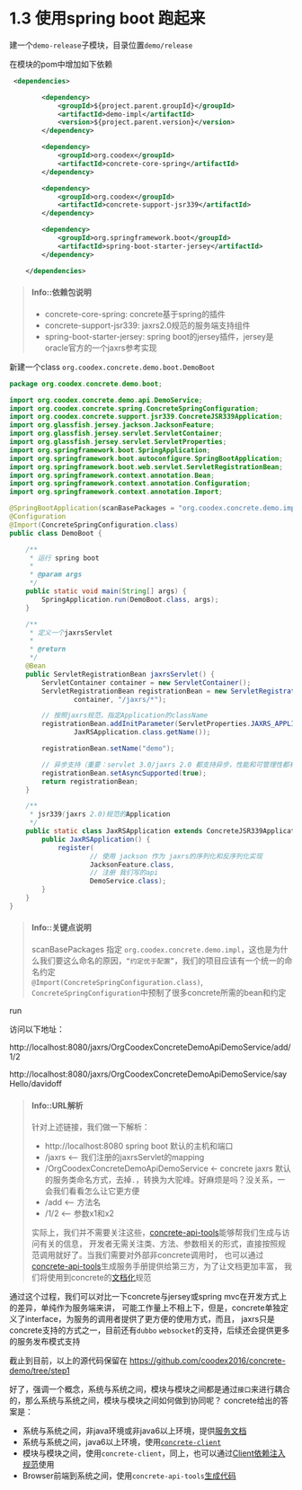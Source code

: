 # 1.3 使用spring boot 跑起来

建一个`demo-release`子模块，目录位置`demo/release`

在模块的pom中增加如下依赖

```xml
 <dependencies>

        <dependency>
            <groupId>${project.parent.groupId}</groupId>
            <artifactId>demo-impl</artifactId>
            <version>${project.parent.version}</version>
        </dependency>

        <dependency>
            <groupId>org.coodex</groupId>
            <artifactId>concrete-core-spring</artifactId>
        </dependency>

        <dependency>
            <groupId>org.coodex</groupId>
            <artifactId>concrete-support-jsr339</artifactId>
        </dependency>

        <dependency>
            <groupId>org.springframework.boot</groupId>
            <artifactId>spring-boot-starter-jersey</artifactId>
        </dependency>

    </dependencies>
```
> #### Info::依赖包说明
>
> - concrete-core-spring: concrete基于spring的插件
> - concrete-support-jsr339: jaxrs2.0规范的服务端支持组件
> - spring-boot-starter-jersey: spring boot的jersey插件，jersey是oracle官方的一个jaxrs参考实现

新建一个class `org.coodex.concrete.demo.boot.DemoBoot`

```java
package org.coodex.concrete.demo.boot;

import org.coodex.concrete.demo.api.DemoService;
import org.coodex.concrete.spring.ConcreteSpringConfiguration;
import org.coodex.concrete.support.jsr339.ConcreteJSR339Application;
import org.glassfish.jersey.jackson.JacksonFeature;
import org.glassfish.jersey.servlet.ServletContainer;
import org.glassfish.jersey.servlet.ServletProperties;
import org.springframework.boot.SpringApplication;
import org.springframework.boot.autoconfigure.SpringBootApplication;
import org.springframework.boot.web.servlet.ServletRegistrationBean;
import org.springframework.context.annotation.Bean;
import org.springframework.context.annotation.Configuration;
import org.springframework.context.annotation.Import;

@SpringBootApplication(scanBasePackages = "org.coodex.concrete.demo.impl")
@Configuration
@Import(ConcreteSpringConfiguration.class)
public class DemoBoot {

    /**
     * 运行 spring boot
     *
     * @param args
     */
    public static void main(String[] args) {
        SpringApplication.run(DemoBoot.class, args);
    }

    /**
     * 定义一个jaxrsServlet
     *
     * @return
     */
    @Bean
    public ServletRegistrationBean jaxrsServlet() {
        ServletContainer container = new ServletContainer();
        ServletRegistrationBean registrationBean = new ServletRegistrationBean(
                container, "/jaxrs/*");

        // 按照jaxrs规范，指定Application的className
        registrationBean.addInitParameter(ServletProperties.JAXRS_APPLICATION_CLASS,
                JaxRSApplication.class.getName());

        registrationBean.setName("demo");

        // 异步支持（重要：servlet 3.0/jaxrs 2.0 都支持异步，性能和可管理性都有大幅提升）
        registrationBean.setAsyncSupported(true);
        return registrationBean;
    }

    /**
     * jsr339(jaxrs 2.0)规范的Application
     */
    public static class JaxRSApplication extends ConcreteJSR339Application {
        public JaxRSApplication() {
            register(
                    // 使用 jackson 作为 jaxrs的序列化和反序列化实现
                    JacksonFeature.class,
                    // 注册 我们写的api
                    DemoService.class);
        }
    }
}
```
> #### Info::关键点说明
>
> scanBasePackages 指定 `org.coodex.concrete.demo.impl`，这也是为什么我们要这么命名的原因，`“约定优于配置”`，我们的项目应该有一个统一的命名约定  
> `@Import(ConcreteSpringConfiguration.class)`, `ConcreteSpringConfiguration`中预制了很多concrete所需的bean和约定


run

访问以下地址：

http://localhost:8080/jaxrs/OrgCoodexConcreteDemoApiDemoService/add/1/2

http://localhost:8080/jaxrs/OrgCoodexConcreteDemoApiDemoService/sayHello/davidoff

> #### Info::URL解析
>
> 针对上述链接，我们做一下解析：  
> - http://localhost:8080  spring boot 默认的主机和端口
> - /jaxrs <-- 我们注册的jaxrsServlet的mapping
> - /OrgCoodexConcreteDemoApiDemoService <- concrete jaxrs 默认的服务类命名方式，去掉`.`，转换为大驼峰。好麻烦是吗？没关系，一会我们看看怎么让它更方便
> - /add <-- 方法名
> - /1/2 <-- 参数x1和x2
>   
> 实际上，我们并不需要关注这些，[concrete-api-tools](../impl/API.md)能够帮我们生成与访问有关的信息，
> 开发者无需关注类、方法、参数相关的形式，直接按照规范调用就好了。当我们需要对外部非concrete调用时，
> 也可以通过[concrete-api-tools](../impl/API.md)生成服务手册提供给第三方，为了让文档更加丰富，
> 我们将使用到concrete的[文档化](../definition/Description.md)规范


通过这个过程，我们可以对比一下concrete与jersey或spring mvc在开发方式上的差异，单纯作为服务端来讲，
可能工作量上不相上下，但是，concrete单独定义了interface，为服务的调用者提供了更方便的使用方式，而且，
jaxrs只是concrete支持的方式之一，目前还有`dubbo` `websocket`的支持，后续还会提供更多的服务发布模式支持

截止到目前，以上的源代码保留在 https://github.com/coodex2016/concrete-demo/tree/step1

好了，强调一个概念，系统与系统之间，模块与模块之间都是通过`接口`来进行耦合的，那么系统与系统之间，模块与模块之间如何做到协同呢？ 
concrete给出的答案是：  
- 系统与系统之间，非java环境或非java6以上环境，提供[服务文档](step2_1.md)
- 系统与系统之间，java6以上环境，使用[`concrete-client`](step2_2.md)
- 模块与模块之间，使用`concrete-client`，同上，也可以通过[Client依赖注入规范](step2_3.md)使用
- Browser前端到系统之间，使用`concrete-api-tools`[生成代码](step2_4.md)
